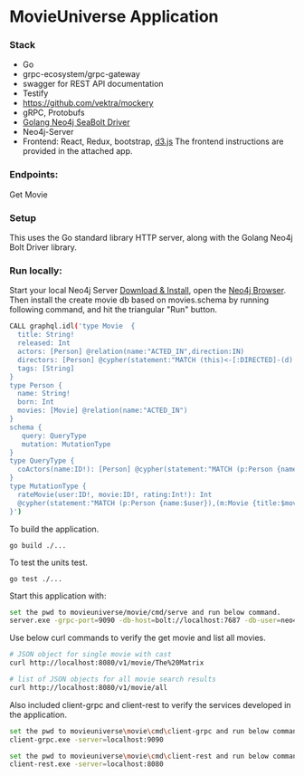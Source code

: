 # MovieUniverse Application

### Stack

* Go
* grpc-ecosystem/grpc-gateway
* swagger for REST API documentation
* Testify
* https://github.com/vektra/mockery
* gRPC, Protobufs
* [Golang Neo4j SeaBolt Driver](https://github.com/neo4j-drivers/seabolt/releases)
* Neo4j-Server
* Frontend: React, Redux, bootstrap, [d3.js](http://d3js.org/) The frontend instructions are provided in the attached app.

### Endpoints:

Get Movie

### Setup

This uses the Go standard library HTTP server, along with the Golang Neo4j Bolt Driver library.

### Run locally:

Start your local Neo4j Server [Download & Install](http://neo4j.com/download), open the [Neo4j Browser](http://localhost:7474).
Then install the create movie db based on movies.schema by running following command, and hit the triangular "Run" button.
```bash
CALL graphql.idl('type Movie  {
  title: String!
  released: Int
  actors: [Person] @relation(name:"ACTED_IN",direction:IN)
  directors: [Person] @cypher(statement:"MATCH (this)<-[:DIRECTED]-(d) RETURN d")
  tags: [String]
}
type Person {
  name: String!
  born: Int
  movies: [Movie] @relation(name:"ACTED_IN")
}
schema {
   query: QueryType
   mutation: MutationType
}
type QueryType {
  coActors(name:ID!): [Person] @cypher(statement:"MATCH (p:Person {name:$name})-[:ACTED_IN]->()<-[:ACTED_IN]-(co) RETURN distinct co")
}
type MutationType {
  rateMovie(user:ID!, movie:ID!, rating:Int!): Int
  @cypher(statement:"MATCH (p:Person {name:$user}),(m:Movie {title:$movie}) MERGE (p)-[r:RATED]->(m) SET r.rating=$rating RETURN r.rating")
}')
```
To build the application.
```
go build ./...
```

To test the units test.
```
go test ./...
```
Start this application with:

```bash
set the pwd to movieuniverse/movie/cmd/serve and run below command.
server.exe -grpc-port=9090 -db-host=bolt://localhost:7687 -db-user=neo4j -db-password=test --http-port=8080
```

Use below curl commands to verify the get movie and list all movies.
```bash
# JSON object for single movie with cast
curl http://localhost:8080/v1/movie/The%20Matrix

# list of JSON objects for all movie search results
curl http://localhost:8080/v1/movie/all
```

Also included client-grpc and client-rest to verify the services developed in the application.
```bash
set the pwd to movieuniverse\movie\cmd\client-grpc and run below command.
client-grpc.exe -server=localhost:9090

set the pwd to movieuniverse\movie\cmd\client-rest and run below command.
client-rest.exe -server=localhost:8080
```

